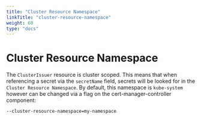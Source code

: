 ```yaml
---
title: "Cluster Resource Namespace"
linkTitle: "cluster-resource-namespace"
weight: 60
type: "docs"
---
```


# Cluster Resource Namespace

The `ClusterIssuer` resource is cluster scoped. This means that when referencing
a secret via the `secretName` field, secrets will be looked for in the `Cluster
Resource Namespace`. By default, this namespace is `kube-system` however can be
changed via a flag on the cert-manager-controller component:

```bash
--cluster-resource-namespace=my-namespace
```
